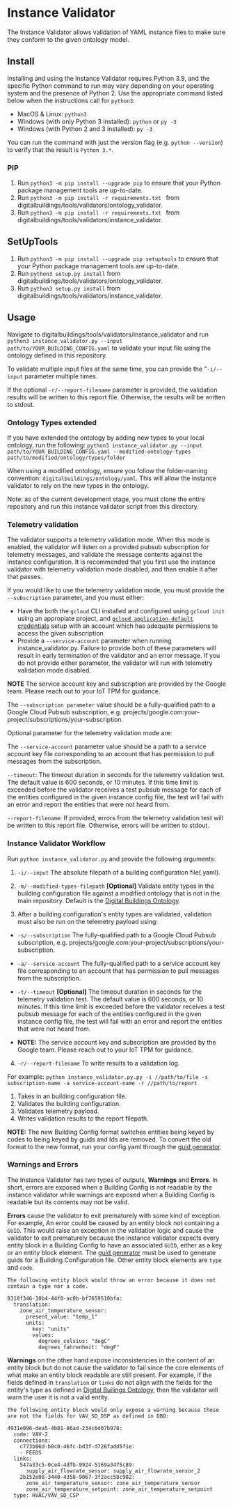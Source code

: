 # Instance Validator

The Instance Validator allows validation of YAML instance files to make sure they conform to the given ontology model.

## Install

Installing and using the Instance Validator requires Python 3.9, and the specific Python command to run may vary depending on your operating system and the presence of Python 2. Use the appropriate command listed below when the instructions call for `python3`:

* MacOS & Linux: `python3`
* Windows (with only Python 3 installed): `python` or `py -3`
* Windows (with Python 2 and 3 installed): `py -3`

You can run the command with just the version flag (e.g. `python --version`) to verify that the result is `Python 3.*`.

### PIP

1. Run `python3 -m pip install --upgrade pip` to ensure that your Python package management tools are up-to-date.
2. Run `python3 -m pip install -r requirements.txt ` from digitalbuildings/tools/validators/ontology_validator.
3. Run `python3 -m pip install -r requirements.txt ` from digitalbuildings/tools/validators/instance_validator.

## SetUpTools

1. Run `python3 -m pip install --upgrade pip setuptools` to ensure that your Python package management tools are up-to-date.
2. Run `python3 setup.py install` from digitalbuildings/tools/validators/ontology_validator.
3. Run `python3 setup.py install` from digitalbuildings/tools/validators/instance_validator.

## Usage

Navigate to digitalbuildings/tools/validators/instance_validator and run `python3 instance_validator.py --input path/to/YOUR_BUILDING_CONFIG.yaml` to validate your input file using the ontology defined in this repository.

To validate multiple input files at the same time, you can provide the "`-i/--input` parameter multiple times.

If the optional `-r/--report-filename` parameter is provided, the validation results will be written to this report file. Otherwise, the results will be written to stdout.

### Ontology Types extended

If you have extended the ontology by adding new types to your local ontology, run the following: `python3 instance_validator.py --input path/to/YOUR_BUILDING_CONFIG.yaml --modified-ontology-types path/to/modified/ontology/types/folder`

When using a modified ontology, ensure you follow the folder-naming convention: `digitalbuildings/ontology/yaml`. This will allow the instance validator to rely on the new types in the ontology.

Note: as of the current development stage, you must clone the entire repository and run this instance validator script from this directory.

### Telemetry validation

The validator supports a telemetry validation mode. When this mode is enabled, the validator will listen on a provided pubsub subscription for telemetry messages, and validate the message contents against the instance configuration. It is recommended that you first use the instance validator with telemetry validation mode disabled, and then enable it after that passes.

If you would like to use the telemetry validation mode, you must provide the `--subscription` parameter, and you must either:
- Have the both the `gcloud` CLI installed and configured using `gcloud init` using an appropiate project, and [`gcloud application-default` credentials](https://cloud.google.com/sdk/gcloud/reference/auth/application-default) setup with an account which has adequate permissions to access the given subscription
- Provide a `--service-account` parameter when running instance_validator.py. Failure to provide both of these parameters will result in early termination of the validator and an error message. If you do not provide either parameter, the validator will run with telemetry validation mode disabled.

**NOTE** The service account key and subscription are provided by the Google team. Please reach out to your IoT TPM for guidance.

The `--subscription parameter` value should be a fully-qualified path to a Google Cloud Pubsub subscription, e.g. projects/google.com:your-project/subscriptions/your-subscription.

Optional parameter for the telemetry validation mode are:

The `--service-account` parameter value should be a path to a service account key file corresponding to an account that has permission to pull messages from the subscription.

`--timeout`: The timeout duration in seconds for the telemetry validation test. The default value is 600 seconds, or 10 minutes. If this time limit is exceeded before the validator receives a test pubsub message for each of the entities configured in the given instance config file, the test will fail with an error and report the entities that were not heard from.

`--report-filename`: If provided, errors from the telemetry validation test will be written to this report file. Otherwise, errors will be written to stdout.

### Instance Validator Workflow

Run `python instance_validator.py` and provide the following arguments:

1. `-i/--input` The absolute filepath of a building configuration file(.yaml).

2. `-m/--modified-types-filepath` **[Optional]** Validate entity types in the building configuration file against a modified ontology that is not in the main repository. Default is the [Digital Buildings Ontology](https://github.com/google/digitalbuildings/tree/master/ontology/yaml).

3. After a building configuration's entity types are validated, validation must also be run on the telemetry payload using:

  * `-s/--subscription` The fully-qualified path to a Google Cloud Pubsub subscription, e.g. projects/google.com:your-project/subscriptions/your-subscription.

  * `-a/--service-account` The fully-qualified path to a service account key file corresponding to an account that has permission to pull messages from the subscription.

  * `-t/--timeout` **[Optional]** The timeout duration in seconds for the telemetry validation test. The default value is 600 seconds, or 10 minutes. If this time limit is exceeded before the validator receives a test pubsub message for each of the entities configured in the given instance config file, the test will fail with an error and report the entities that were not heard from.

  * **NOTE:** The service account key and subscription are provided by the Google team. Please reach out to your IoT TPM for guidance.

4. `-r/--report-filename` To write results to a validation log.

For example:
`python instance_validator.py.py -i //path/to/file -s subscription-name -a service-account-name -r //path/to/report`
1. Takes in an building configuration file.
4. Validates the building configuration.
3. Validates telemetry payload.
5. Writes validation results to the report filepath.

**NOTE:** The new Building Config format switches entities being keyed by codes
to being keyed by guids and Ids are removed. To convert the old format to the
new format, run your config.yaml through the [guid generator](https://github.com/google/digitalbuildings/tree/master/tools/guid_generator).

### Warnings and Errors

The Instance Validator has two types of outputs, **Warnings** and **Errors**. In short, errors are exposed when a Building Config is not readable by the instance validator while warnings are exposed when a Building Config is readable but
its contents may not be valid.

**Errors** cause the validator to exit prematurely with some kind of exception. For example, An error could be caused by an entity block not containing a `GUID`. This would raise an exception in the
validation logic and cause the validator to exit prematurely because the instance validator expects every entity block in a Building Config to have an associated `GUID`, either as a key or an entity block element. The [guid generator](https://github.com/google/digitalbuildings/tree/master/tools/guid_generator) must be used to generate guids for a Building Configuration file. Other entity block elements are `type` and `code`.

    The following entity block would throw an error because it does not contain a type nor a code.

    8318f346-10b4-44f0-ac0b-bf7659510bfa:
      translation:
        zone_air_temperature_sensor:
          present_value: "temp_1"
          units:
            key: "units"
            values:
              degrees_celsius: "degC"
              degrees_fahrenheit: "degF"

**Warnings** on the other hand expose inconsistencies in the content of an entity block but do not cause the validator to fail since the core elements of what make an entity block readable are still present. For example, if the fields defined in `translation` or `links` do not align with the fields for the entity's type as defined in [Digital Builings Ontology](https://github.com/google/digitalbuildings/tree/master/ontology/yaml), then the validator will warn the user it is not a valid entity.

    The following entity block would only expose a warning because these are not the fields for VAV_SD_DSP as defined in DBO:

    4931e096-dea5-4b81-86ad-234c6d07b978:
      code: VAV-2
      connections:
        c773b86d-b0c0-46fc-bd3f-d726fadd5f1e:
        - FEEDS
      links:
        547a33c5-0ce4-4dfb-9924-5169a3475c89:
          supply_air_flowrate_sensor: supply_air_flowrate_sensor_2
        2b152e08-3440-4358-9067-3f2acc58c982:
          zone_air_temperature_sensor: zone_air_temperature_sensor
          zone_air_temperature_setpoint: zone_air_temperature_setpoint
      type: HVAC/VAV_SD_CSP


